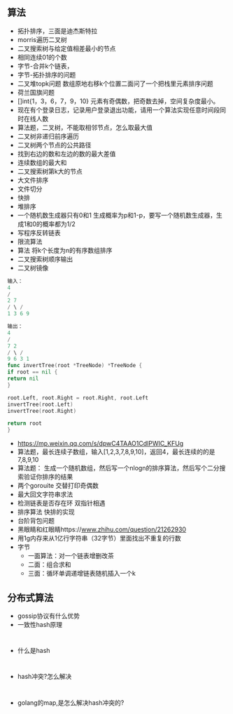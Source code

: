 ## 算法
- 拓扑排序，三面是迪杰斯特拉
- morris遍历二叉树
- 二叉搜索树与给定值相差最小的节点
- 相同连续01的个数
- 字节-合并k个链表，
- 字节-拓扑排序的问题
- 二叉堆topk问题 数组原地右移k个位置二面问了一个把栈里元素排序问题
- 荷兰国旗问题
- []int{1，3，6，7，9，10} 元素有奇偶数，把奇数去掉，空间复杂度最小。
- 现在有个登录日志，记录用户登录退出功能，请用一个算法实现任意时间段同时在线人数
- 算法题，二叉树，不能取相邻节点，怎么取最大值
- 二叉树非递归前序遍历
- 二叉树两个节点的公共路径
- 找到右边的数和左边的数的最大差值
- 连续数组的最大和
- 二叉搜索树第k大的节点
- 大文件排序 
- 文件切分
- 快排
- 堆排序
- 一个随机数生成器只有0和1 生成概率为p和1-p，要写一个随机数生成器，生成1和0的概率都为1/2
- 写程序反转链表 
- 限流算法
- 算法 将k个长度为n的有序数组排序
- 二叉搜索树顺序输出
- 二叉树镜像
```go
输入：
4
/
2 7
/ \ /
1 3 6 9

输出：
4
/
7 2
/ \ /
9 6 3 1
func invertTree(root *TreeNode) *TreeNode {
if root == nil {
return nil
}

root.Left, root.Right = root.Right, root.Left
invertTree(root.Left)
invertTree(root.Right)

return root
}
```

  - https://mp.weixin.qq.com/s/dpwC4TAAO1CdlPWIC_KFUg
  - 算法题，最长连续子数组，输入[1,2,3,7,8,9,10]，返回4，最长连续的的是7,8,9,10
  - 算法题： 生成一个随机数组，然后写一个nlogn的排序算法，然后写个二分搜索验证你排序的结果
  - 两个gorouite 交替打印奇偶数
  - 最大回文字符串求法
  - 检测链表是否存在环  双指针相遇
  - 排序算法 快排的实现
  - 台阶背包问题
  - 黑眼睛和红眼睛https://www.zhihu.com/question/21262930
  - 用1g内存来从1亿行字符串（32字节）里面找出不重复的行数
  - 字节
    - 一面算法：对一个链表增删改茶
    - 二面：组合求和
    - 三面：循环单调递增链表随机插入一个k
## 分布式算法
- gossip协议有什么优势
- 一致性hash原理

# 
- 什么是hash
#
- hash冲突?怎么解决
#
- golang的map,是怎么解决hash冲突的?
#



